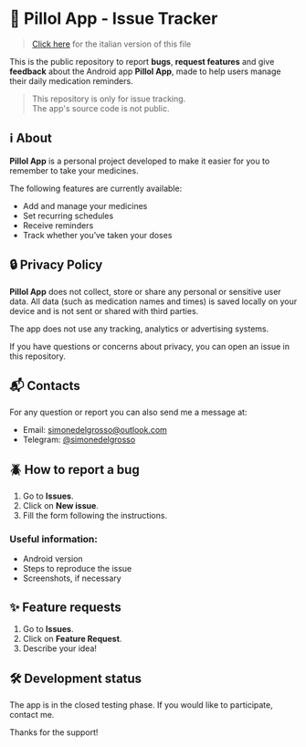 # 💊 Pillol App - Issue Tracker

> [Click here](README.it.md) for the italian version of this file

This is the public repository to report **bugs**, **request features** and give **feedback** about the Android app **Pillol App**, made to help users manage their daily medication reminders.

> This repository is only for issue tracking.  
> The app's source code is not public.

## ℹ️ About

**Pillol App** is a personal project developed to make it easier for you to remember to take your medicines.  

The following features are currently available:

- Add and manage your medicines
- Set recurring schedules
- Receive reminders
- Track whether you’ve taken your doses

## 🔒 Privacy Policy

**Pillol App** does not collect, store or share any personal or sensitive user data.
All data (such as medication names and times) is saved locally on your device and is not sent or shared with third parties.

The app does not use any tracking, analytics or advertising systems.

If you have questions or concerns about privacy, you can open an issue in this repository.

## 📬 Contacts

For any question or report you can also send me a message at:  
- Email: [simonedelgrosso@outlook.com](mailto:simonedelgrosso@outlook.com)  
- Telegram: [@simonedelgrosso](https://t.me/simdlg)

## 🪲 How to report a bug

1. Go to **Issues**.
2. Click on **New issue**.
3. Fill the form following the instructions.

### Useful information:

- Android version
- Steps to reproduce the issue
- Screenshots, if necessary

## ✨ Feature requests

1. Go to **Issues**.
2. Click on **Feature Request**.
3. Describe your idea!

## 🛠️ Development status

The app is in the closed testing phase. If you would like to participate, contact me.

Thanks for the support!